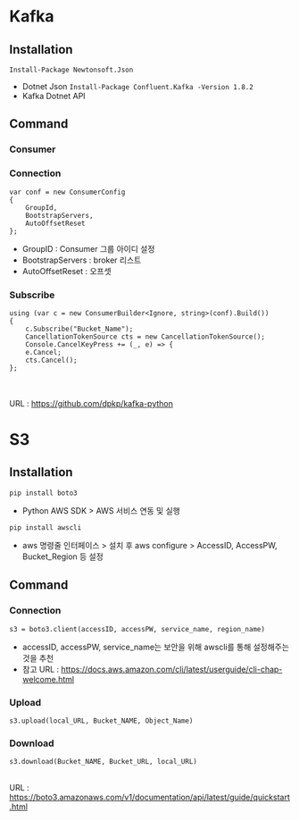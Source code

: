 # Kafka

## Installation
`Install-Package Newtonsoft.Json`
- Dotnet Json
`Install-Package Confluent.Kafka -Version 1.8.2`
- Kafka Dotnet API

## Command
### Consumer
### Connection
```
var conf = new ConsumerConfig
{
    GroupId, 
    BootstrapServers,
    AutoOffsetReset
};
```
- GroupID : Consumer 그룹 아이디 설정
- BootstrapServers : broker 리스트
- AutoOffsetReset : 오프셋

### Subscribe
```
using (var c = new ConsumerBuilder<Ignore, string>(conf).Build())
{
    c.Subscribe("Bucket_Name");
    CancellationTokenSource cts = new CancellationTokenSource();
    Console.CancelKeyPress += (_, e) => {
    e.Cancel;
    cts.Cancel();
};
```
<br><br>URL : https://github.com/dpkp/kafka-python



# S3
## Installation
`pip install boto3`<br>
- Python AWS SDK > AWS 서비스 연동 및 실행

`pip install awscli`
- aws 명령줄 인터페이스 > 설치 후 aws configure > AccessID, AccessPW, Bucket_Region 등 설정

## Command

### Connection
`s3 = boto3.client(accessID, accessPW, service_name, region_name)`
- accessID, accessPW, service_name는 보안을 위해 awscli를 통해 설정해주는 것을 추천
- 참고 URL : https://docs.aws.amazon.com/cli/latest/userguide/cli-chap-welcome.html

### Upload
`s3.upload(local_URL, Bucket_NAME, Object_Name)`

### Download
`s3.download(Bucket_NAME, Bucket_URL, local_URL)`


<br>URL : https://boto3.amazonaws.com/v1/documentation/api/latest/guide/quickstart.html
